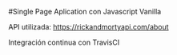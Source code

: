 #Single Page Aplication con Javascript Vanilla

API utilizada: https://rickandmortyapi.com/about

Integración continua con TravisCI